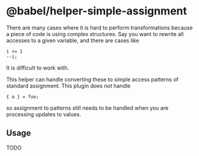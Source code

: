 # @babel/helper-simple-assignment

There are many cases where it is hard to perform transformations because a
piece of code is using complex structures. Say you want to rewrite all accesses
to a given variable, and there are cases like

```
i += 1
--i;
```

It is difficult to work with.

This helper can handle converting these to simple access patterns of standard
assignment. This plugin does _not_ handle

```
{ a } = foo;
```

so assignment to patterns still needs to be handled when you are processing
updates to values.

## Usage

TODO
